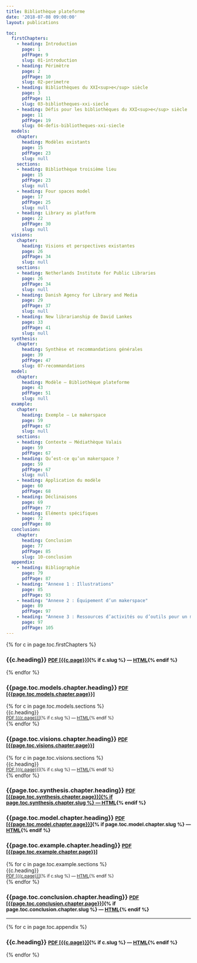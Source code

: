 ```yaml
---
title: Bibliothèque plateforme
date: '2018-07-08 09:00:00'
layout: publications

toc:
  firstChapters:
    - heading: Introduction
      page: 1
      pdfPage: 9
      slug: 01-introduction
    - heading: Périmètre
      page: 2
      pdfPage: 10
      slug: 02-perimetre
    - heading: Bibliothèques du XXI<sup>e</sup> siècle
      page: 3
      pdfPage: 11
      slug: 03-bibliotheques-xxi-siecle
    - heading: Défis pour les bibliothèques du XXI<sup>e</sup> siècle
      page: 11
      pdfPage: 19
      slug: 04-defis-bibliotheques-xxi-siecle
  models:
    chapter:
      heading: Modèles existants
      page: 15
      pdfPage: 23
      slug: null
    sections:
    - heading: Bibliothèque troisième lieu
      page: 15
      pdfPage: 23
      slug: null
    - heading: Four spaces model
      page: 17
      pdfPage: 25
      slug: null
    - heading: Library as platform
      page: 22
      pdfPage: 30
      slug: null
  visions:
    chapter:
      heading: Visions et perspectives existantes
      page: 26
      pdfPage: 34
      slug: null
    sections:
    - heading: Netherlands Institute for Public Libraries
      page: 26
      pdfPage: 34
      slug: null
    - heading: Danish Agency for Library and Media
      page: 29
      pdfPage: 37
      slug: null
    - heading: New librarianship de David Lankes
      page: 33
      pdfPage: 41
      slug: null
  synthesis:
    chapter:
      heading: Synthèse et recommandations générales
      page: 39
      pdfPage: 47
      slug: 07-recommandations
  model:
    chapter:
      heading: Modèle – Bibliothèque plateforme
      page: 43
      pdfPage: 51
      slug: null
  example:
    chapter:
      heading: Exemple – Le makerspace
      page: 59
      pdfPage: 67
      slug: null
    sections:
    - heading: Contexte – Médiathèque Valais
      page: 59
      pdfPage: 67
    - heading: Qu’est-ce qu’un makerspace ?
      page: 59
      pdfPage: 67
      slug: null
    - heading: Application du modèle
      page: 60
      pdfPage: 68
    - heading: Déclinaisons
      page: 69
      pdfPage: 77
    - heading: Eléments spécifiques
      page: 72
      pdfPage: 80
  conclusion:
    chapter:
      heading: Conclusion
      page: 77
      pdfPage: 85
      slug: 10-conclusion
  appendix:
    - heading: Bibliographie
      page: 79
      pdfPage: 87
    - heading: "Annexe 1 : Illustrations"
      page: 85
      pdfPage: 93
    - heading: "Annexe 2 : Équipement d’un makerspace"
      page: 89
      pdfPage: 97
    - heading: "Annexe 3 : Ressources d’activités ou d’outils pour un makerspace"
      page: 97
      pdfPage: 105
---
```


<section class="uk-section uk-section-small uk-section-default uk-container">
	{% for c in page.toc.firstChapters %}
		<h3 class="uk-h4 uk-margin-remove">{{c.heading}} <small class="uk-float-right"><a href="{{site.url}}/doc/ravedoni-2018-tb-bibliotheque-plateforme.pdf#page={{c.pdfPage}}" target="_blank"><i class="far fa-file-pdf"></i> PDF [{{c.page}}]</a>{% if c.slug %} — <a href="{{c.slug}}/"><i class="fab fa-html5"></i> HTML</a>{% endif %}</small></h3>
	{% endfor %}
</section>

<section class="uk-section uk-section-small uk-section-muted uk-container">
	<h3>{{page.toc.models.chapter.heading}} <small class="uk-float-right"><a href="{{site.url}}/doc/ravedoni-2018-tb-bibliotheque-plateforme.pdf#page={{page.toc.models.chapter.pdfPage}}" target="_blank"><i class="far fa-file-pdf"></i> PDF [{{page.toc.models.chapter.page}}]</a></small></h3>
	<div class="uk-child-width-expand@s uk-text-center uk-grid-match" uk-grid>
		{% for c in page.toc.models.sections %}
		<div>
			<div class="uk-card uk-card-default uk-card-body">{{c.heading}} <br><small><a href="{{site.url}}/doc/ravedoni-2018-tb-bibliotheque-plateforme.pdf#page={{c.pdfPage}}" target="_blank"><i class="far fa-file-pdf"></i> PDF [{{c.page}}]</a>{% if c.slug %} — <a href="{{page.url}}{{c.slug}}/"><i class="fab fa-html5"></i> HTML</a>{% endif %}</small></div>
		</div>
		{% endfor %}
	</div>
</section>
<section class="uk-section uk-section-small uk-section-muted uk-container">
	<h3>{{page.toc.visions.chapter.heading}} <small class="uk-float-right"><a href="{{site.url}}/doc/ravedoni-2018-tb-bibliotheque-plateforme.pdf#page={{page.toc.visions.chapter.pdfPage}}" target="_blank"><i class="far fa-file-pdf"></i> PDF [{{page.toc.visions.chapter.page}}]</a></small></h3>
	<div class="uk-child-width-expand@s uk-text-center uk-grid-match" uk-grid>
    {% for c in page.toc.visions.sections %}
    <div>
			<div class="uk-card uk-card-default uk-card-body">{{c.heading}} <br><small><a href="{{site.url}}/doc/ravedoni-2018-tb-bibliotheque-plateforme.pdf#page={{c.pdfPage}}" target="_blank"><i class="far fa-file-pdf"></i> PDF [{{c.page}}]</a>{% if c.slug %} — <a href="{{c.slug}}/"><i class="fab fa-html5"></i> HTML</a>{% endif %}</small></div>
		</div>
		{% endfor %}
	</div>
</section>
<section class="uk-section uk-section-small uk-section-secondary uk-container">
	<h3>{{page.toc.synthesis.chapter.heading}} <small class="uk-float-right"><a href="{{site.url}}/doc/ravedoni-2018-tb-bibliotheque-plateforme.pdf#page={{page.toc.synthesis.chapter.pdfPage}}" target="_blank"><i class="far fa-file-pdf"></i> PDF [{{page.toc.synthesis.chapter.page}}]{% if page.toc.synthesis.chapter.slug %} — <a href="{{page.toc.synthesis.chapter.slug}}/"><i class="fab fa-html5"></i> HTML</a>{% endif %}</a></small></h3>
</section>
<section class="uk-section uk-section-small uk-section-primary uk-container">
	<h3>{{page.toc.model.chapter.heading}} <small class="uk-float-right"><a href="{{site.url}}/doc/ravedoni-2018-tb-bibliotheque-plateforme.pdf#page={{page.toc.model.chapter.pdfPage}}" target="_blank"><i class="far fa-file-pdf"></i> PDF [{{page.toc.model.chapter.page}}]</a>{% if page.toc.model.chapter.slug %} — <a href="{{page.url}}{{page.toc.model.chapter.slug}}/"><i class="fab fa-html5"></i> HTML</a>{% endif %}</small></h3>
</section>
<section class="uk-section uk-section-small uk-section-muted uk-container">
	<h3>{{page.toc.example.chapter.heading}} <small class="uk-float-right"><a href="{{site.url}}/doc/ravedoni-2018-tb-bibliotheque-plateforme.pdf#page={{page.toc.example.chapter.pdfPage}}" target="_blank"><i class="far fa-file-pdf"></i> PDF [{{page.toc.example.chapter.page}}]</a></small></h3>
	<div class="uk-child-width-1-3@s uk-text-center uk-grid-match" uk-grid>
    {% for c in page.toc.example.sections %}
    <div>
			<div class="uk-card uk-card-default uk-card-body">{{c.heading}} <br><small><a href="{{site.url}}/doc/ravedoni-2018-tb-bibliotheque-plateforme.pdf#page={{c.pdfPage}}" target="_blank"><i class="far fa-file-pdf"></i> PDF [{{c.page}}]</a>{% if c.slug %} — <a href="{{c.slug}}/"><i class="fab fa-html5"></i> HTML</a>{% endif %}</small></div>
		</div>
		{% endfor %}
	</div>
</section>

<section class="uk-section uk-section-small uk-section-default uk-container">
	<h3>{{page.toc.conclusion.chapter.heading}} <small class="uk-float-right"><a href="{{site.url}}/doc/ravedoni-2018-tb-bibliotheque-plateforme.pdf#page={{page.toc.conclusion.chapter.pdfPage}}" target="_blank"><i class="far fa-file-pdf"></i> PDF [{{page.toc.conclusion.chapter.page}}]</a>{% if page.toc.conclusion.chapter.slug %} — <a href="{{page.url}}{{page.toc.conclusion.chapter.slug}}/"><i class="fab fa-html5"></i> HTML</a>{% endif %}</small></h3>
  <hr />
  {% for c in page.toc.appendix %}
  <h3 class="uk-h5 uk-margin-remove">{{c.heading}} <small class="uk-float-right"><a href="{{site.url}}/doc/ravedoni-2018-tb-bibliotheque-plateforme.pdf#page={{c.pdfPage}}" target="_blank"><i class="far fa-file-pdf"></i> PDF [{{c.page}}]</a>{% if c.slug %} — <a href="{{c.slug}}/"><i class="fab fa-html5"></i> HTML</a>{% endif %}</small></h3>
  {% endfor %}
</section>

<style>
.uk-container .uk-container {
    padding-left: inherit;
    padding-right: inherit;
}
</style>
